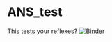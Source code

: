# ANS_test
This tests your reflexes?
[![Binder](https://mybinder.org/badge_logo.svg)](https://mybinder.org/v2/gh/kINa291479/ANS_test/HEAD)
